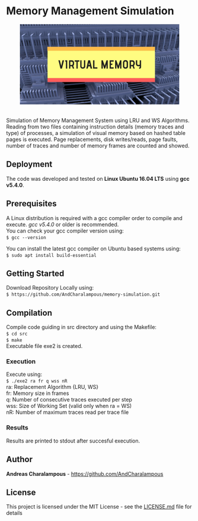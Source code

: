 # Memory Management Simulation
<p align="center">
  <img width = 430 height = 216 src="img.png">
</p>

<br />Simulation of Memory Management System using LRU and WS Algorithms.
Reading from two files containing instruction details (memory traces and type) of processes, a simulation of visual memory based on hashed table pages is executed. Page replacements, disk writes/reads, page faults, number of traces and number of memory frames are counted and showed.

## Deployment

The code was developed and tested on **Linux Ubuntu 16.04 LTS** using **gcc v5.4.0**.

## Prerequisites

A Linux distribution is required with a gcc compiler order to compile and execute. _gcc v5.4.0_ or older is recommended.
<br />You can check your gcc compiler version using:
<br />``` $ gcc --version ```

You can install the latest gcc compiler on Ubuntu based systems using:
<br />``` $ sudo apt install build-essential ``` 

## Getting Started
Download Repository Locally using:
<br /> ```$ https://github.com/AndCharalampous/memory-simulation.git ```

## Compilation
Compile code guiding in src directory and using the Makefile:
<br /> ```$ cd src```
<br /> ```$ make```
<br /> Executable file exe2 is created.

### Execution
Execute using:
<br /> ```$ ./exe2 ra fr q wss nR```
<br />ra: Replacement Algorithm {LRU, WS}
<br />fr: Memory size in frames
<br />q: Number of consecutive traces executed per step
<br />wss: Size of Working Set (valid only when ra = WS)
<br />nR: Number of maximum traces read per trace file

### Results
Results are printed to stdout after succesful execution.

## Author

**Andreas Charalampous** - https://github.com/AndCharalampous

## License

This project is licensed under the MIT License - see the [LICENSE.md](LICENSE.md) file for details
